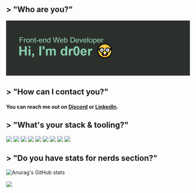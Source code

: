 ## > "Who are you?"
![GitHub Logo](/header.png)

## > "How can I contact you?"

<!-- Actual text -->

#### **You can reach me out on [Discord][1] or [LinkedIn][2].**

<!-- Links to your social media accounts -->

[1]: https://discord.gg/VmPsENuqks
[2]: https://www.linkedin.com/in/ernest-drobny/


## > "What's your stack & tooling?"

![](https://img.shields.io/badge/OS-WINDOWS-informational?style=flat&logo=<LOGO_NAME>&logoColor=white&color=2bbc8a)
![](https://img.shields.io/badge/SHELL-POWERSHELL-informational?style=flat&logo=<LOGO_NAME>&logoColor=white&color=2bbc8a)
![](https://img.shields.io/badge/EDITOR-VSCODE-informational?style=flat&logo=<LOGO_NAME>&logoColor=white&color=2bbc8a)
![](https://img.shields.io/badge/CODE-JAVACSRIPT-informational?style=flat&logo=<LOGO_NAME>&logoColor=white&color=2bbc8a)
![](https://img.shields.io/badge/EXTENSION-TYPESCRIPT-informational?style=flat&logo=<LOGO_NAME>&logoColor=white&color=2bbc8a)
![](https://img.shields.io/badge/FRAMEWORK-REACT-informational?style=flat&logo=<LOGO_NAME>&logoColor=white&color=2bbc8a)
![](https://img.shields.io/badge/STYLING-TAILWIND&&SCSS-informational?style=flat&logo=<LOGO_NAME>&logoColor=white&color=2bbc8a)
![](https://img.shields.io/badge/SCRIPTS-PYTHON-informational?style=flat&logo=<LOGO_NAME>&logoColor=white&color=2bbc8a)
![](https://img.shields.io/badge/HOSTING-HEROKU//NETLIFY-informational?style=flat&logo=<LOGO_NAME>&logoColor=white&color=2bbc8a)

## > "Do you have stats for nerds section?"
![Anurag's GitHub stats](https://github-readme-stats.vercel.app/api?username=dr0er&count_private=true&show_icons=true&theme=dark)

<img align="center" src="https://github-readme-stats.vercel.app/api/top-langs/?username=dr0er&theme=dark&layout=compact" />
